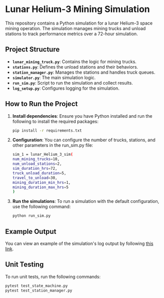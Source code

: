 # Lunar Helium-3 Mining Simulation

This repository contains a Python simulation for a lunar Helium-3 space mining operation. The simulation manages mining trucks and unload stations to track performance metrics over a 72-hour simulation.

## Project Structure

- **`lunar_mining_truck.py`**: Contains the logic for mining trucks.
- **`stations.py`**: Defines the unload stations and their behaviors.
- **`station_manager.py`**: Manages the stations and handles truck queues.
- **`simulator.py`**: The main simulation logic.
- **`run_sim.py`**: Script to run the simulation and collect results.
- **`log_setup.py`**: Configures logging for the simulation.

## How to Run the Project

1. **Install dependencies**:
   Ensure you have Python installed and run the following to install the required packages:
   ```bash
   pip install -r requirements.txt

2. **Configuration**:
    You can configure the number of trucks, stations, and other parameters in the run_sim.py file:
    ```bash
    sim_1 = lunar_Helium_3_sim(
    num_mining_trucks=10,
    num_unload_stations=2,
    sim_duration_hrs=72,
    truck_unload_duration=5,
    travel_to_unload=30,
    mining_duration_min_hrs=1,
    mining_duration_max_hrs=5
    )

3. **Run the simulations**:
    To run a simulation with the default configuration, use the following command:
    ```bash
    python run_sim.py

## Example Output

You can view an example of the simulation's log output by following [this link](https://raw.githubusercontent.com/luisoro0494/vast_interview/main/2024-09-12-01-01_lunar_helium_3_sim.log).


## Unit Testing

To run unit tests, run the following commands:
```bash
pytest test_state_machine.py
pytest test_station_manager.py
